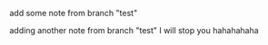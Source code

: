 
add some note from branch "test"

adding another note from branch "test" I will stop you hahahahaha